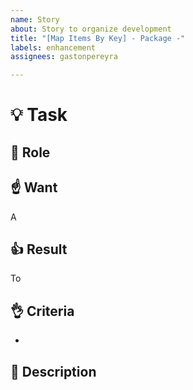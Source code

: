 ```yaml
---
name: Story
about: Story to organize development
title: "[Map Items By Key] - Package -"
labels: enhancement
assignees: gastonpereyra

---
```


# :bulb: Task
## :busts_in_silhouette: Role


##  :point_up: Want
A 

##  :+1: Result
To 

##  :ok_hand: Criteria
- 

##  :blue_book: Description
